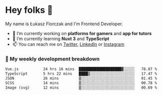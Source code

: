 # Hey folks 👋

My name is Łukasz Florczak and I'm Frontend Developer. 

- 🔭 I’m currently working on **platforms for gamers** and **app for tutors**
- 🌱 I’m currently learning **Nuxt 3** and **TypeScript**
- 📫 You can reach me on [Twitter](https://twitter.com/lukaszflorczak), [LinkedIn](https://pl.linkedin.com/in/lukasz-florczak) or [Instagram](https://instagram.com/lukaszflorczak)


### 🧮 My weekly development breakdown

<!--START_SECTION:waka-->

```txt
Vue.js           24 hrs 16 mins  ███████████████████▓░░░░░   78.87 %
TypeScript       5 hrs 22 mins   ████▒░░░░░░░░░░░░░░░░░░░░   17.47 %
JSON             26 mins         ▒░░░░░░░░░░░░░░░░░░░░░░░░   01.45 %
SCSS             14 mins         ▒░░░░░░░░░░░░░░░░░░░░░░░░   00.78 %
Image (svg)      12 mins         ▒░░░░░░░░░░░░░░░░░░░░░░░░   00.69 %
```

<!--END_SECTION:waka-->

<!--
**lukaszflorczak/lukaszflorczak** is a ✨ _special_ ✨ repository because its `README.md` (this file) appears on your GitHub profile.

Here are some ideas to get you started:

- 🔭 I’m currently working on ...
- 🌱 I’m currently learning ...
- 👯 I’m looking to collaborate on ...
- 🤔 I’m looking for help with ...
- 💬 Ask me about ...
- 📫 How to reach me: ...
- 😄 Pronouns: ...
- ⚡ Fun fact: ...
-->
